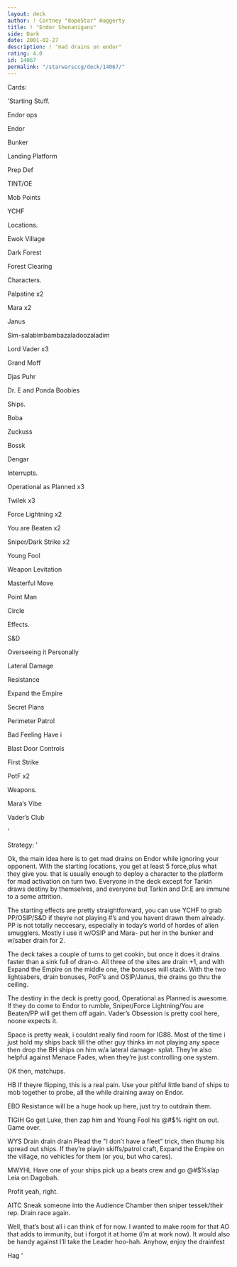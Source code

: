 ```yaml
---
layout: deck
author: ! Cortney "dope5tar" Haggerty
title: ! "Endor Shenanigans"
side: Dark
date: 2001-02-27
description: ! "mad drains on endor"
rating: 4.0
id: 14067
permalink: "/starwarsccg/deck/14067/"
---
```

Cards: 

'Starting Stuff.

Endor ops

Endor

Bunker

Landing Platform

Prep Def

TINT/OE

Mob Points

YCHF


Locations.

Ewok Village

Dark Forest

Forest Clearing


Characters.

Palpatine x2

Mara x2

Janus

Sim-salabimbambazaladoozaladim

Lord Vader x3

Grand Moff

Djas Puhr

Dr. E and Ponda Boobies


Ships.

Boba

Zuckuss

Bossk

Dengar


Interrupts.

Operational as Planned x3

Twilek x3

Force Lightning x2

You are Beaten x2

Sniper/Dark Strike x2

Young Fool 

Weapon Levitation

Masterful Move

Point Man

Circle


Effects.

S&D

Overseeing it Personally

Lateral Damage

Resistance

Expand the Empire

Secret Plans

Perimeter Patrol

Bad Feeling Have i

Blast Door Controls

First Strike

PotF x2


Weapons.

Mara’s Vibe

Vader’s Club

'

Strategy: '

Ok, the main idea here is to get mad drains on Endor while ignoring your opponent.  With the starting locations, you get at least 5 force,plus what they give you.  that is usually enough to deploy a character to the platform for mad activation on turn two.  Everyone in the deck except for Tarkin draws destiny by themselves, and everyone but Tarkin and Dr.E are immune to a some attrition.  


The starting effects are pretty straightforward, you can use YCHF to grab PP/OSIP/S&D if theyre not playing #’s and you havent drawn them already.  PP is not totally neccesary, especially in today’s world of hordes of alien smugglers.  Mostly i use it w/OSIP and Mara- put her in the bunker and w/saber drain for 2.


The deck takes a couple of turns to get cookin, but once it does it drains faster than a sink full of dran-o.  All three of the sites are drain +1, and with Expand the Empire on the middle one, the bonuses will stack.  With the two lightsabers, drain bonuses, PotF’s and OSIP/Janus, the drains go thru the ceiling.  


The destiny in the deck is pretty good, Operational as Planned is awesome.  If they do come to Endor to rumble, Sniper/Force Lightning/You are Beaten/PP will get them off again. Vader’s Obsession is pretty cool here, noone expects it.


Space is pretty weak, i couldnt really find room for IG88.  Most of the time i just hold my ships back till the other guy thinks im not playing any space then drop the BH ships on him w/a lateral damage- splat.  They’re also helpful against Menace Fades, when they’re just controlling one system.


OK then, matchups.


HB If theyre flipping, this is a real pain.  Use your pitiful little band of ships to mob together to probe, all the while draining away on Endor.

EBO Resistance will be a huge hook up here, just try to outdrain them.

TIGIH Go get Luke, then zap him and Young Fool his @#$% right on out. Game over.

WYS Drain drain drain Plead the "I don’t have a fleet" trick, then thump his spread out ships.  If they’re playin skiffs/patrol craft, Expand the Empire on the village, no vehicles for them (or you, but who cares).

MWYHL Have one of your ships pick up a beats crew and go @#$%slap Leia on Dagobah.

Profit yeah, right.

AITC Sneak someone into the Audience Chamber then sniper tessek/their rep. Drain race again.


Well, that’s bout all i can think of for now. I wanted to make room for that AO that adds to immunity, but i forgot it at home (i’m at work now). It would also be handy against I’ll take the Leader hoo-hah.  Anyhow, enjoy the drainfest


Hag '
